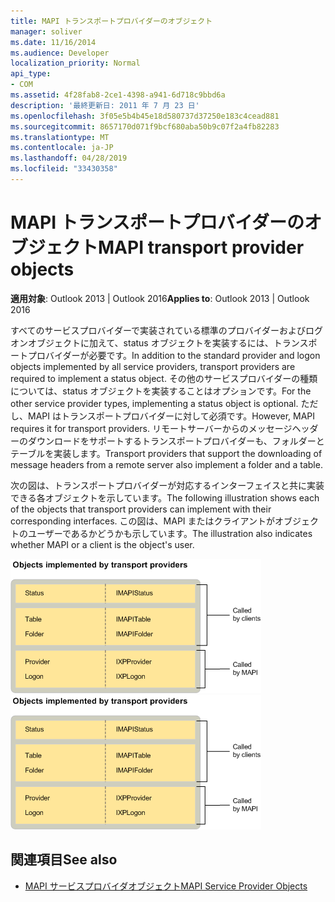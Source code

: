 ```yaml
---
title: MAPI トランスポートプロバイダーのオブジェクト
manager: soliver
ms.date: 11/16/2014
ms.audience: Developer
localization_priority: Normal
api_type:
- COM
ms.assetid: 4f28fab8-2ce1-4398-a941-6d718c9bbd6a
description: '最終更新日: 2011 年 7 月 23 日'
ms.openlocfilehash: 3f05e5b4b45e18d580737d37250e183c4cead881
ms.sourcegitcommit: 8657170d071f9bcf680aba50b9c07f2a4fb82283
ms.translationtype: MT
ms.contentlocale: ja-JP
ms.lasthandoff: 04/28/2019
ms.locfileid: "33430358"
---
```

# <a name="mapi-transport-provider-objects"></a><span data-ttu-id="377a3-103">MAPI トランスポートプロバイダーのオブジェクト</span><span class="sxs-lookup"><span data-stu-id="377a3-103">MAPI transport provider objects</span></span>
  
<span data-ttu-id="377a3-104">**適用対象**: Outlook 2013 | Outlook 2016</span><span class="sxs-lookup"><span data-stu-id="377a3-104">**Applies to**: Outlook 2013 | Outlook 2016</span></span> 
  
<span data-ttu-id="377a3-105">すべてのサービスプロバイダーで実装されている標準のプロバイダーおよびログオンオブジェクトに加えて、status オブジェクトを実装するには、トランスポートプロバイダーが必要です。</span><span class="sxs-lookup"><span data-stu-id="377a3-105">In addition to the standard provider and logon objects implemented by all service providers, transport providers are required to implement a status object.</span></span> <span data-ttu-id="377a3-106">その他のサービスプロバイダーの種類については、status オブジェクトを実装することはオプションです。</span><span class="sxs-lookup"><span data-stu-id="377a3-106">For the other service provider types, implementing a status object is optional.</span></span> <span data-ttu-id="377a3-107">ただし、MAPI はトランスポートプロバイダーに対して必須です。</span><span class="sxs-lookup"><span data-stu-id="377a3-107">However, MAPI requires it for transport providers.</span></span> <span data-ttu-id="377a3-108">リモートサーバーからのメッセージヘッダーのダウンロードをサポートするトランスポートプロバイダーも、フォルダーとテーブルを実装します。</span><span class="sxs-lookup"><span data-stu-id="377a3-108">Transport providers that support the downloading of message headers from a remote server also implement a folder and a table.</span></span> 
  
<span data-ttu-id="377a3-109">次の図は、トランスポートプロバイダーが対応するインターフェイスと共に実装できる各オブジェクトを示しています。</span><span class="sxs-lookup"><span data-stu-id="377a3-109">The following illustration shows each of the objects that transport providers can implement with their corresponding interfaces.</span></span> <span data-ttu-id="377a3-110">この図は、MAPI またはクライアントがオブジェクトのユーザーであるかどうかも示しています。</span><span class="sxs-lookup"><span data-stu-id="377a3-110">The illustration also indicates whether MAPI or a client is the object's user.</span></span>
  
<span data-ttu-id="377a3-111">![トランスポートプロバイダーが実装するオブジェクト](media/amapi_66.gif "トランスポートプロバイダーが実装するオブジェクト")</span><span class="sxs-lookup"><span data-stu-id="377a3-111">![Objects that transport providers implement](media/amapi_66.gif "Objects that transport providers implement")</span></span>
  
## <a name="see-also"></a><span data-ttu-id="377a3-112">関連項目</span><span class="sxs-lookup"><span data-stu-id="377a3-112">See also</span></span>

- [<span data-ttu-id="377a3-113">MAPI サービスプロバイダオブジェクト</span><span class="sxs-lookup"><span data-stu-id="377a3-113">MAPI Service Provider Objects</span></span>](mapi-service-provider-objects.md)

